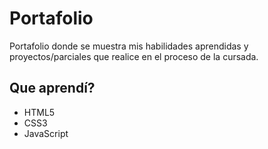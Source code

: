 # Portafolio

Portafolio donde se muestra mis habilidades aprendidas y proyectos/parciales que realice en el proceso de la cursada.

## Que aprendí?

- HTML5
- CSS3
- JavaScript